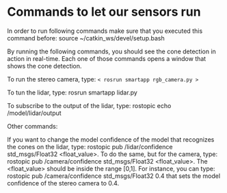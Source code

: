 # Commands to let our sensors run

In order to run following commands make sure that you executed this command before: source ~/catkin_ws/devel/setup.bash

By running the following commands, you should see the cone detection in action in real-time. Each one of those commands opens a window that shows the cone detection.

To run the stereo camera, type: `< rosrun smartapp rgb_camera.py >`

To tun the lidar, type: rosrun smartapp lidar.py

To subscribe to the output of the lidar, type: rostopic echo /model/lidar/output

Other commands:

If you want to change the model confidence of the model that recognizes the cones on the lidar, type: rostopic pub /lidar/confidence std_msgs/Float32 <float_value>.
To do the same, but for the camera, type: rostopic pub /camera/confidence std_msgs/Float32 <float_value>. The <float_value> should be inside the range [0,1].
For instance, you can type: rostopic pub /camera/confidence std_msgs/Float32 0.4 that sets the model confidence of the stereo camera to 0.4.
